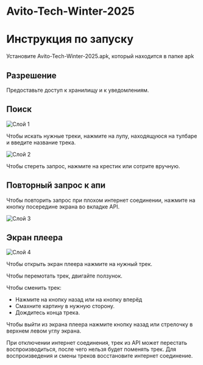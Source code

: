 # Avito-Tech-Winter-2025
# Инструкция по запуску

Установите Avito-Tech-Winter-2025.apk, который находится в папке apk

## Разрешение 
Предоставьте доступ к хранилищу и к уведомлениям.

## Поиск

![Слой 1](https://github.com/user-attachments/assets/8991f728-270c-4e9d-8648-a96d627150d1)


Чтобы искать нужные треки, нажмите на лупу, находящуюся на тулбаре и введите название трека.

![Слой 2](https://github.com/user-attachments/assets/093b27dd-a09f-4580-a706-3bd45d642477)

Чтобы стереть запрос, нажмите на крестик или сотрите вручную.

## Повторный запрос к апи
Чтобы повторить запрос при плохом интернет соединении, нажмите на кнопку посередине экрана во вкладке API.

![Слой 3](https://github.com/user-attachments/assets/70ed10e0-6ef2-4462-9eae-2d05749a0902)


## Экран плеера

![Слой 4](https://github.com/user-attachments/assets/2b352f05-4f35-4ec3-bc85-f105187ca0dd)


Чтобы открыть экран плеера нажмите на нужный трек.

Чтобы перемотать трек, двигайте ползунок.


Чтобы сменить трек:
- Нажмите на кнопку назад или на кнопку вперёд
- Смахните картину в нужную сторону.
- Дождитесь конца трека.

Чтобы выйти из экрана плеера нажмите кнопку назад или стрелочку в верхнем левом углу экрана.

При отключении интернет соединения, трек из API может перестать воспроизводиться, после чего нельзя будет поменять трек. Для воспроизведения и смены треков восстановите интернет соединение.



